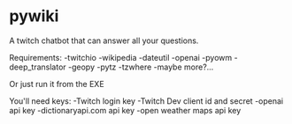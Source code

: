 # pywiki
A twitch chatbot that can answer all your questions.

Requirements:
-twitchio
-wikipedia
-dateutil
-openai
-pyowm
-deep_translator
-geopy
-pytz
-tzwhere
-maybe more?...

Or just run it from the EXE

You'll need keys:
-Twitch login key
-Twitch Dev client id and secret
-openai api key
-dictionaryapi.com api key
-open weather maps api key
